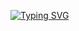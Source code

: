 <a align="center" href="https://git.io/typing-svg"><img src="https://readme-typing-svg.herokuapp.com?font=Fira+Code&pause=1000&width=435&lines=noisy+hates+you.;i+dont+want+talk+to+you." alt="Typing SVG" /></a>
